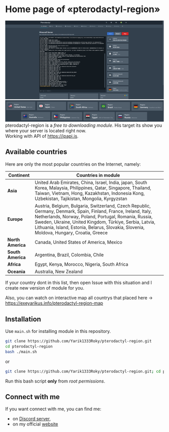 # Home page of «pterodactyl-region»

![Full Screen showcase](https://github.com/Yarik1333Roky/pterodactyl-region/blob/ea810ec1420f95a27790dc907043a9ebe643ac1f/pictures/full_screen.png?raw=true)
![Logo Image](https://github.com/Yarik1333Roky/pterodactyl-region/blob/ea810ec1420f95a27790dc907043a9ebe643ac1f/pictures/regions_show.png?raw=true)
pterodactyl-region is a *free to downloading module*. His target its show you where your server is located right now. 
<br/> Working with API of https://ipapi.is.

## Available countries

Here are only the most popular countries on the Internet, namely:

| Continent         | Countries in module                                                                                                                                                                                         |
|-------------------|------------------------------------------------------------------------------------------------------------------------------------------------------------------------------------------------------------|
| **Asia**          | United Arab Emirates, China, Israel, India, japan, South Korea, Malaysia, Philippines, Qatar, Singapore, Thailand, Taiwan, Vietnam, Hong, Kazakhstan, Indonesia Kong, Uzbekistan, Tajikistan, Mongolia, Kyrgyzstan                                                               |
| **Europe**        | Austria, Belgium, Bulgaria, Switzerland, Czech Republic, Germany, Denmark, Spain, Finland, France, Ireland, Italy, Netherlands, Norway, Poland, Portugal, Romania, Russia, Sweden, Ukraine, United Kingdom, Türkiye, Serbia, Latvia, Lithuania, Island, Estonia, Belarus, Slovakia, Slovenia, Moldova, Hungary, Croatia, Greece |
| **North America** | Canada, United States of America, Mexico                                                                                                                                                                           |
| **South America** | Argentina, Brazil, Colombia, Chile                                                                                                                                                                         |
| **Africa**        | Egypt, Kenya, Morocco, Nigeria, South Africa                                                                                                                                                               |
| **Oceania**       | Australia, New Zealand                                                                                                                                                                                     |

If your country dont in this list, then open Issue with this situation and I create new version of module for you.

Also, you can watch on interactive map all countrys that placed here -> https://exeyarikus.info/pterodactyl-region-map
## Installation

Use `main.sh` for installing module in this repository.

```bash
git clone https://github.com/Yarik1333Roky/pterodactyl-region.git
cd pterodactyl-region
bash ./main.sh
```

or

```bash
git clone https://github.com/Yarik1333Roky/pterodactyl-region.git; cd pterodactyl-region; bash ./main.sh
```

Run this bash script **only** from *root permissions*.

## Connect with me

If you want connect with me, you can find me:
- on [Discord server](https://dsc.gg/mrlg),
- on my official [website](https://exeyarikus.info)